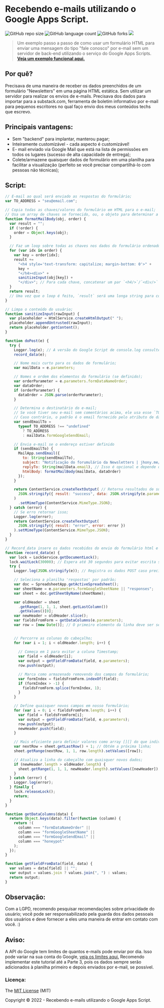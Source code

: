 # Recebendo e-mails utilizando o Google Apps Script.

![GitHub repo size](https://img.shields.io/github/repo-size/jhonyrdesouza/sending-email-in-google-apps-scripts?style=for-the-badge)
![GitHub language count](https://img.shields.io/github/languages/count/jhonyrdesouza/sending-email-in-google-apps-scripts?style=for-the-badge)
![GitHub forks](https://img.shields.io/github/forks/jhonyrdesouza/sending-email-in-google-apps-scripts?style=for-the-badge)
<img src="http://img.shields.io/static/v1?label=STATUS&message=CONCLUIDO&color=GREEN&style=for-the-badge"/>

> Um exemplo passo a passo de como usar um formulário HTML para enviar uma mensagem do tipo "fale conosco" por e-mail sem um servidor de back-end utilizando o serviço do Google Apps Scripts. **[Veja um exemplo funcional aqui.](jhony.me/links)**

## Por quê?
Precisava de uma maneira de receber os dados preenchidos de um formulário "Newsletters" em uma página HTML estática. Sem utilizar um servidor para realizar os envios de e-mails. Precisava dos dados para importar para a substack.com, ferramenta de boletim informativo por e-mail para pequenos escritores no qual faço envio dos meus conteúdos techs que escrevo.

## Principais vantagens:
- Sem "backend" para implantar, manterou pagar;
- Inteiramente customizável - cada aspecto é customizável!
- E- mail enviado via Google Mail que está na lista de permissões em todos os lugares (sucesso de alta capacidade de entrega);
- Colete/armazene quaisquer dados de formulário em uma planilha para facilitar a visualização (perfeito se você precisar compartilhá-lo com pessoas não técnicas);

## Script:

``` js
// E-mail ao qual será enviado as respostas do formulário;
var TO_ADDRESS = "seu@email.com";

// Copia todas as chaves/valores do formulário em HTML para o e-mail;
// Usa um array de chaves se fornecido, ou, o objeto para determinar a ordem dos campos;
function formatMailBody(obj, order) {
  var result = "";
  if (!order) {
    order = Object.keys(obj);
  }

  // Faz um loop sobre todas as chaves nos dados do formulário ordenado;
  for (var idx in order) {
    var key = order[idx];
    result +=
      "<h4 style='text-transform: capitalize; margin-bottom: 0'>" +
      key +
      "</h4><div>" +
      sanitizeInput(obj[key]) +
      "</div>"; // Para cada chave, concatenar um par `<h4/>`/`<div/>` do nome da chave e seu valor e anexá-lo à string `result` criada no início;
  }
  return result;
  // Uma vez que o loop é feito, `result` será uma longa string para colocar no corpo do email;
}

// Limpa o conteúdo do usuário;
function sanitizeInput(rawInput) {
  var placeholder = HtmlService.createHtmlOutput(" ");
  placeholder.appendUntrusted(rawInput);
  return placeholder.getContent();
}

function doPost(e) {
  try {
    Logger.log(e); // A versão do Google Script de console.log consulte: Class Logger;
    record_data(e);

    // Nome mais curto para os dados de formulário;
    var mailData = e.parameters;

    // Nomes e ordem dos elementos do formulário (se definido);
    var orderParameter = e.parameters.formDataNameOrder;
    var dataOrder;
    if (orderParameter) {
      dataOrder = JSON.parse(orderParameter);
    }

    // Determina o destinatário do e-mail;
    // Se você tiver seu e-mail sem comentários acima, ele usa esse `TO_ADDRESS`
    // Caso contrário, o padrão é o email fornecido pelo atributo de dados do formulário;
    var sendEmailTo =
      typeof TO_ADDRESS !== "undefined"
        ? TO_ADDRESS
        : mailData.formGoogleSendEmail;

    // Envia e-mail se o endereço estiver definido
    if (sendEmailTo) {
      MailApp.sendEmail({
        to: String(sendEmailTo),
        subject: "Notificação do forumulário da Newsletters | jhony.me/links",
        replyTo: String(mailData.email), // Isso é opcional e depende do seu formulário realmente coletando um campo chamado `email`;
        htmlBody: formatMailBody(mailData, dataOrder)
      });
    }

    return ContentService.createTextOutput( // Retorna resultados de sucesso do JSON;
      JSON.stringify({ result: "success", data: JSON.stringify(e.parameters) })
    )
      .setMimeType(ContentService.MimeType.JSON);
  } catch (error) {
    // Se erro retornar isso;
    Logger.log(error);
    return ContentService.createTextOutput(
      JSON.stringify({ result: "error", error: error })
    ).setMimeType(ContentService.MimeType.JSON);
  }
}

// Record_data insere os dados recebidos do envio do formulário html e são os dados recebidos do POST;
function record_data(e) {
  var lock = LockService.getDocumentLock();
  lock.waitLock(30000); // Espera até 30 segundos para evitar escrita simultânea;
  try {
    Logger.log(JSON.stringify(e)); // Registra os dados POST caso precisemos depurá-los;

    // Seleciona a planilha 'respostas' por padrão;
    var doc = SpreadsheetApp.getActiveSpreadsheet();
    var sheetName = e.parameters.formGoogleSheetName || "responses";
    var sheet = doc.getSheetByName(sheetName);

    var oldHeader = sheet
      .getRange(1, 1, 1, sheet.getLastColumn())
      .getValues()[0];
    var newHeader = oldHeader.slice();
    var fieldsFromForm = getDataColumns(e.parameters);
    var row = [new Date()]; // O primeiro elemento da linha deve ser sempre um timestamp sendo dd/mm/aaaa hh:mm:ss;
    

    // Percorre as colunas do cabeçalho;
    for (var i = 1; i < oldHeader.length; i++) {
      
      // Começa em 1 para evitar a coluna Timestamp;
      var field = oldHeader[i];
      var output = getFieldFromData(field, e.parameters);
      row.push(output);

      // Marca como armazenado removendo dos campos do formulário;
      var formIndex = fieldsFromForm.indexOf(field);
      if (formIndex > -1) {
        fieldsFromForm.splice(formIndex, 1);
      }
    }

    // Define quaisquer novos campos em nosso formulário;
    for (var i = 0; i < fieldsFromForm.length; i++) {
      var field = fieldsFromForm[i];
      var output = getFieldFromData(field, e.parameters);
      row.push(output);
      newHeader.push(field);
    }

    // Mais eficiente para definir valores como array [][] do que individualmente;
    var nextRow = sheet.getLastRow() + 1; // Obtém a próxima linha;
    sheet.getRange(nextRow, 1, 1, row.length).setValues([row]);

    // Atualiza a linha do cabeçalho com quaisquer novos dados;
    if (newHeader.length > oldHeader.length) {
      sheet.getRange(1, 1, 1, newHeader.length).setValues([newHeader]);
    }
  } catch (error) {
    Logger.log(error);
  } finally {
    lock.releaseLock();
    return;
  }
}

function getDataColumns(data) {
  return Object.keys(data).filter(function (column) {
    return !(
      column === "formDataNameOrder" ||
      column === "formGoogleSheetName" ||
      column === "formGoogleSendEmail" ||
      column === "honeypot"
    );
  });
}

function getFieldFromData(field, data) {
  var values = data[field] || "";
  var output = values.join ? values.join(", ") : values;
  return output;
}
```



## Observação:
Com a LGPD, recomendo pesquisar recomendações sobre privacidade do usuário; você pode ser responsabilizado pela guarda dos dados pessoais dos usuários e deve fornecer a eles uma maneira de entrar em contato com você. :)

## Aviso:
A API do Google tem limites de quantos e-mails pode enviar por dia. Isso pode variar na sua conta do Google, [veja os limites aqui.](https://developers.google.com/apps-script/guides/services/quotas) Recomendo implementar este tutorial até a Parte 3, pois os dados sempre serão adicionados à planilha primeiro e depois enviados por e-mail, se possível.

### Licença:

The [MIT License]() (MIT)

Copyright :copyright: 2022 - Recebendo e-mails utilizando o Google Apps Script.


